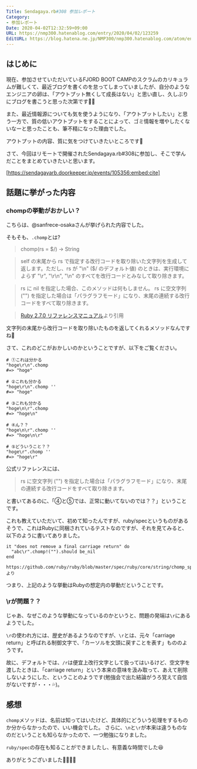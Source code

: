 ```yaml
---
Title: Sendagaya.rb#308 参加レポート
Category:
- 参加レポート
Date: 2020-04-02T12:32:59+09:00
URL: https://nmp300.hatenablog.com/entry/2020/04/02/123259
EditURL: https://blog.hatena.ne.jp/NMP300/nmp300.hatenablog.com/atom/entry/26006613543719531
---
```


## はじめに

現在、参加させていただいているFJORD BOOT CAMPのスクラムのカリキュラムが難しくて、最近ブログを書くのを怠ってしまっていましたが、自分のようなエンジニアの卵は、「アウトプット無くして成長はない」と思い直し、久しぶりにブログを書こうと思った次第です🙇‍♂️

また、最近情報源についても気を使うようになり、「アウトプットしたい」と思う一方で、質の低いアウトプットをすることによって、ゴミ情報を増やしたくないなーと思ったことも、筆不精になった理由でした。

アウトプットの内容、質に気をつけていきたいところです💪

さて、今回はリモートで開催されたSendagaya.rb#308に参加し、そこで学んだことをまとめていきたいと思います。



[https://sendagayarb.doorkeeper.jp/events/105356:embed:cite]



## 話題に挙がった内容
### chompの挙動がおかしい？

こちらは、@sanfrece-osakaさんが挙げられた内容でした。

そもそも、`.chomp`とは?

> chomp(rs = $/) -> String

> self の末尾から rs で指定する改行コードを取り除いた文字列を生成して返します。ただし、rs が "\n" ($/ のデフォルト値) のときは、実行環境によらず "\r", "\r\n", "\n" のすべてを改行コードとみなして取り除きます。

> rs に nil を指定した場合、このメソッドは何もしません。
> rs に空文字列 ("") を指定した場合は「パラグラフモード」になり、末尾の連続する改行コードをすべて取り除きます。

> [Ruby 2.7.0 リファレンスマニュアル](https://docs.ruby-lang.org/ja/latest/method/String/i/chomp.html)より引用

文字列の末尾から改行コードを取り除いたものを返してくれるメソッドなんですね👀

さて、これのどこがおかしいのかということですが、以下をご覧ください。

```
# ①これは分かる
"hoge\r\n".chomp
#=> "hoge"

# ②これも分かる
"hoge\r\n".chomp ''
#=> "hoge"

# ③これも分かる
"hoge\n\r".chomp
#=> "hoge\n"

# ④ん？？
"hoge\n\r".chomp ''
#=> "hoge\n\r"

# ⑤どういうこと？？
"hoge\r".chomp ''
#=> "hoge\r"
```

公式リファレンスには、

> rs に空文字列 ("") を指定した場合は「パラグラフモード」になり、末尾の連続する改行コードをすべて取り除きます。

と書いてあるのに、「④と⑤では、正常に動いてないのでは？？」ということです。

これも教えていただいて、初めて知ったんですが、ruby/specというものがあるそうで、これはRubyに同梱されているテストなのですが、それを見てみると、以下のように書いてありました。

```
it "does not remove a final carriage return" do
  "abc\r".chomp!("").should be_nil
end

https://github.com/ruby/ruby/blob/master/spec/ruby/core/string/chomp_spec.rb より
```

つまり、上記のような挙動はRubyの想定内の挙動だということです。

### \rが問題？？

じゃあ、なぜこのような挙動になっているのかというと、問題の発端は`\r`にあるようでした。

`\r`の使われ方には、歴史があるようなのですが、`\r`とは、元々「carriage return」と呼ばれる制御文字で、「カーソルを文頭に戻すことを表す」もののようです。

故に、デフォルトでは、`/r`は便宜上改行文字として扱ってはいるけど、空文字を渡したときは、「carriage return」という本来の意味を汲み取って、あえて削除しないようにした、ということのようです(勉強会で出た結論がうろ覚えて自信がないですが・・・💦)。

## 感想

`chomp`メソッドは、名前は知ってはいたけど、具体的にどういう処理をするものか分からなかったので、いい機会でした。
さらに、`\n`と`\r`が本来は違うものなのだということも知らなかったので、一つ勉強になりました。

`ruby/spec`の存在も知ることができましたし、有意義な時間でした😆

ありがとうございました🙇‍♂️🙇‍♂️
